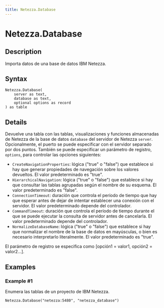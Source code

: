```yaml
---
title: Netezza.Database
---
```


# Netezza.Database


## Description

Importa datos de una base de datos IBM Netezza.


## Syntax

```powerquery
Netezza.Database(
    server as text,
    database as text,
    optional options as record
) as table
```


## Details

Devuelve una tabla con las tablas, visualizaciones y funciones almacenadas de Netezza de la base de datos <code>database</code> del servidor de Netezza <code>server</code>. Opcionalmente, el puerto se puede especificar con el servidor separado por dos puntos. También se puede especificar un parámetro de registro, <code>options</code>, para controlar las opciones siguientes:<ul>        <li><code>CreateNavigationProperties</code>: lógica ("true" o "false") que establece si hay que generar propiedades de navegación sobre los valores devueltos. El valor predeterminado es "true".</li>        <li><code>HierarchicalNavigation</code>: lógica ("true" o "false") que establece si hay que consultar las tablas agrupadas según el nombre de su esquema. El valor predeterminado es "false".</li>        <li><code>ConnectionTimeout</code>: duración que controla el período de tiempo que hay que esperar antes de dejar de intentar establecer una conexión con el servidor. El valor predeterminado depende del controlador.</li>        <li><code>CommandTimeout</code>: duración que controla el período de tiempo durante el que se puede ejecutar la consulta de servidor antes de cancelarla. El valor predeterminado depende del controlador.</li><li><code>NormalizeDatabaseName</code>: lógica ("true" o "false") que establece si hay que normalizar el nombre de la base de datos en mayúsculas, o bien es necesario interpretarlo literalmente. El valor predeterminado es "true".</li></ul>El parámetro de registro se especifica como [opción1 = valor1, opción2 = valor2...].


## Examples

### Example #1 
Enumera las tablas de un proyecto de IBM Netezza.
```powerquery
Netezza.Database("netezza:5480", "netezza_database")
```



